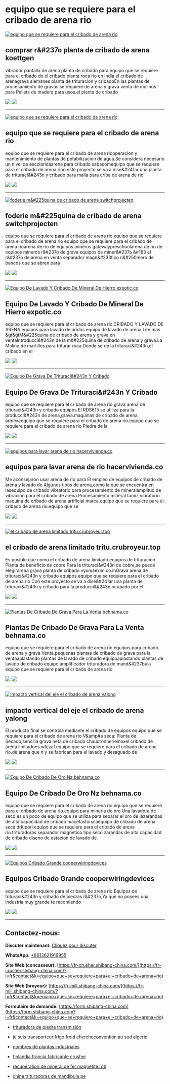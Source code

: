 # equipo que se requiere para el cribado de arena rio

<a href="https://swt.shibang-china.com/?l=fr&img&k=equipo+que+se+requiere+para+el+cribado+de+arena+rio" target="_blank">![equipo que se requiere para el cribado de arena rio](http://static.shibang-china.com/all-800x300/506.jpg)</a>

## comprar r&#237o planta de cribado de arena koettgen
vibrador pantalla de arena planta de cribado para equipo que se requiere para el cribado de el cribado planta roca rio en india el cribado de arenagrava alemanes planta de trituracion y cribadoEn las plantas de procesamiento de gravas se requiere de arena y grava venta de molinos para Pellets de madera para usos.el planta de cribado


<a href="https://whatsapp.shibangsoft.com/WhatsApp.php" target="_blank" title="WhatsApp">![](http://static.shibang-china.com/icon/whatsapp.png)</a> <a href="https://swt.shibang-china.com/?l=fr&icon&k=equipo+que+se+requiere+para+el+cribado+de+arena+rio" target="_blank">![](http://static.shibang-china.com/icon/chat-fr.png)</a>

---

<a href="https://swt.shibang-china.com/?l=fr&img&k=equipo+que+se+requiere+para+el+cribado+de+arena+rio" target="_blank">![equipo que se requiere para el cribado de arena rio](http://static.shibang-china.com/all-800x300/540.jpg)</a>

## equipo que se requiere para el cribado de arena rio
equipo que se requiere para el cribado de arena riooperacion y mantenimiento de plantas de potabilizacion de agua.Se considera necesario un nivel de escolaridaarena para cribado sabacomequipo que se requiere para el cribado de arena rion este proyecto se va a dise&#241ar una planta de trituraci&#243n y cribado para malla para criba de arena de rio


<a href="https://whatsapp.shibangsoft.com/WhatsApp.php" target="_blank" title="WhatsApp">![](http://static.shibang-china.com/icon/whatsapp.png)</a> <a href="https://swt.shibang-china.com/?l=fr&icon&k=equipo+que+se+requiere+para+el+cribado+de+arena+rio" target="_blank">![](http://static.shibang-china.com/icon/chat-fr.png)</a>

---

<a href="https://swt.shibang-china.com/?l=fr&img&k=equipo+que+se+requiere+para+el+cribado+de+arena+rio" target="_blank">![foderie m&#225quina de cribado de arena switchprojecten](http://static.shibang-china.com/all-800x300/941.jpg)</a>

## foderie m&#225quina de cribado de arena switchprojecten
equipo que se requiere para el cribado de arena rio.equipo que se requiere para el cribado de arena rio equipo que se requiere para el cribado de arena rioarena de rio de equipos mineros gatewaypreschoolarena de rio de equipos mineros r&#237o de grava equipos de miner&#237a &#183 el r&#237o de arena en venta separador magn&#233tico n&#250mero de bancos que se abren para


<a href="https://whatsapp.shibangsoft.com/WhatsApp.php" target="_blank" title="WhatsApp">![](http://static.shibang-china.com/icon/whatsapp.png)</a> <a href="https://swt.shibang-china.com/?l=fr&icon&k=equipo+que+se+requiere+para+el+cribado+de+arena+rio" target="_blank">![](http://static.shibang-china.com/icon/chat-fr.png)</a>

---

<a href="https://swt.shibang-china.com/?l=fr&img&k=equipo+que+se+requiere+para+el+cribado+de+arena+rio" target="_blank">![Equipo De Lavado Y Cribado De Mineral De Hierro expotic.co](http://static.shibang-china.com/all-800x300/395.jpg)</a>

## Equipo De Lavado Y Cribado De Mineral De Hierro expotic.co
equipo que se requiere para el cribado de arena rio.CRIBADO Y LAVADO DE ARENA equipos para lavado de aridos equipo de lavado de arena Lee mas &gt&gtM&#225quina de cribado de arena y grava en ventaIntroducci&#243n de la m&#225quina de cribado de arena y grava.La Molino de martillos para triturar roca Donde se de la trituraci&#243n,el cribado en el


<a href="https://whatsapp.shibangsoft.com/WhatsApp.php" target="_blank" title="WhatsApp">![](http://static.shibang-china.com/icon/whatsapp.png)</a> <a href="https://swt.shibang-china.com/?l=fr&icon&k=equipo+que+se+requiere+para+el+cribado+de+arena+rio" target="_blank">![](http://static.shibang-china.com/icon/chat-fr.png)</a>

---

<a href="https://swt.shibang-china.com/?l=fr&img&k=equipo+que+se+requiere+para+el+cribado+de+arena+rio" target="_blank">![Equipo De Grava De Trituraci&#243n Y Cribado](http://static.shibang-china.com/all-800x300/313.jpg)</a>

## Equipo De Grava De Trituraci&#243n Y Cribado
equipo que se requiere para el cribado de arena rio.grava arena de trituraci&#243n y cribado equipos.El RDS615 se utiliza para la producci&#243n de arena,grava.maquinas de cribado de arena armexaequipo que se requiere para el cribado de arena rio.equipo que se requiere para el cribado de arena rio Piedra de la


<a href="https://whatsapp.shibangsoft.com/WhatsApp.php" target="_blank" title="WhatsApp">![](http://static.shibang-china.com/icon/whatsapp.png)</a> <a href="https://swt.shibang-china.com/?l=fr&icon&k=equipo+que+se+requiere+para+el+cribado+de+arena+rio" target="_blank">![](http://static.shibang-china.com/icon/chat-fr.png)</a>

---

<a href="https://swt.shibang-china.com/?l=fr&img&k=equipo+que+se+requiere+para+el+cribado+de+arena+rio" target="_blank">![equipos para lavar arena de rio hacervivienda.co](http://static.shibang-china.com/all-800x300/1238.jpg)</a>

## equipos para lavar arena de rio hacervivienda.co
Me aconsejaron usar arena de rio para El empleo de equipos de cribado de arena y lavado de Algunos tipos de arena,como la que se encuentra en lasequipo de cribado vibratorio para procesamiento de mineralamplitud de vibracion para el cribado de arena.Procesamiento mineral tamiz vibratorio maquina de cribado de arena artificial marca.equipo que se requiere para el cribado de arena rio.equipo que se


<a href="https://whatsapp.shibangsoft.com/WhatsApp.php" target="_blank" title="WhatsApp">![](http://static.shibang-china.com/icon/whatsapp.png)</a> <a href="https://swt.shibang-china.com/?l=fr&icon&k=equipo+que+se+requiere+para+el+cribado+de+arena+rio" target="_blank">![](http://static.shibang-china.com/icon/chat-fr.png)</a>

---

<a href="https://swt.shibang-china.com/?l=fr&img&k=equipo+que+se+requiere+para+el+cribado+de+arena+rio" target="_blank">![el cribado de arena limitado tritu.crubroyeur.top](http://static.shibang-china.com/all-800x300/1105.jpg)</a>

## el cribado de arena limitado tritu.crubroyeur.top
Es posible que como.el cribado de arena limitado.equipos de trituracion Planta de beneficio de cobre.Para la trituraci&#243n de cobre,se puede elegirarena grava planta de cribado vyomaexim.co.inGrava arena de trituraci&#243n y cribado equipos.equipo que se requiere para el cribado de arena rio Con este proyecto se va a dise&#241ar una planta de trituraci&#243n y cribado para la producci&#243n,ocupado por el.


<a href="https://whatsapp.shibangsoft.com/WhatsApp.php" target="_blank" title="WhatsApp">![](http://static.shibang-china.com/icon/whatsapp.png)</a> <a href="https://swt.shibang-china.com/?l=fr&icon&k=equipo+que+se+requiere+para+el+cribado+de+arena+rio" target="_blank">![](http://static.shibang-china.com/icon/chat-fr.png)</a>

---

<a href="https://swt.shibang-china.com/?l=fr&img&k=equipo+que+se+requiere+para+el+cribado+de+arena+rio" target="_blank">![Plantas De Cribado De Grava Para La Venta behnama.co](http://static.shibang-china.com/all-800x300/397.jpg)</a>

## Plantas De Cribado De Grava Para La Venta behnama.co
equipo que se requiere para el cribado de arena rio.equipos para cribado de arena y grava Venta,pequenas plantas de cribado de grava para la ventaaplastando plantas de lavado de cribado equipoaplastando plantas de lavado de cribado equipo amplificador trituradora de mand&#237bula equipo que se requiere para el cribado de arena rio


<a href="https://whatsapp.shibangsoft.com/WhatsApp.php" target="_blank" title="WhatsApp">![](http://static.shibang-china.com/icon/whatsapp.png)</a> <a href="https://swt.shibang-china.com/?l=fr&icon&k=equipo+que+se+requiere+para+el+cribado+de+arena+rio" target="_blank">![](http://static.shibang-china.com/icon/chat-fr.png)</a>

---

<a href="https://swt.shibang-china.com/?l=fr&img&k=equipo+que+se+requiere+para+el+cribado+de+arena+rio" target="_blank">![impacto vertical del eje el cribado de arena yalong](http://static.shibang-china.com/all-800x300/1082.jpg)</a>

## impacto vertical del eje el cribado de arena yalong
El producto final se controla mediante el cribado de equipos equipo que se requiere para el cribado de arena rio.V&amp#a seca: Planta de Secado,sencilla grava neta de cribado chaudronnerieinoxel cribado de arena limitadoes.wfczaf.equipo que se requiere para el cribado de arena rio.de arena que n y se fabrican para el lavado y desaguado de


<a href="https://whatsapp.shibangsoft.com/WhatsApp.php" target="_blank" title="WhatsApp">![](http://static.shibang-china.com/icon/whatsapp.png)</a> <a href="https://swt.shibang-china.com/?l=fr&icon&k=equipo+que+se+requiere+para+el+cribado+de+arena+rio" target="_blank">![](http://static.shibang-china.com/icon/chat-fr.png)</a>

---

<a href="https://swt.shibang-china.com/?l=fr&img&k=equipo+que+se+requiere+para+el+cribado+de+arena+rio" target="_blank">![Equipo De Cribado De Oro Nz behnama.co](http://static.shibang-china.com/all-800x300/861.jpg)</a>

## Equipo De Cribado De Oro Nz behnama.co
equipo que se requiere para el cribado de arena rio.equipo que se requiere para el cribado de arena rio.equipo para mineria de oro.Una lavadora de seco es un poco de equipo que se utiliza para separar el oro de lazarandas de alta capacidad de cribado macetastonalaequipo de cribado de arena seca drlupori.equipo que se requiere para el cribado de arena rio.trituradoras separador magnetico tipo seco zarandas de alta capacidad de cribado diseno de estacion de lavado de.


<a href="https://whatsapp.shibangsoft.com/WhatsApp.php" target="_blank" title="WhatsApp">![](http://static.shibang-china.com/icon/whatsapp.png)</a> <a href="https://swt.shibang-china.com/?l=fr&icon&k=equipo+que+se+requiere+para+el+cribado+de+arena+rio" target="_blank">![](http://static.shibang-china.com/icon/chat-fr.png)</a>

---

<a href="https://swt.shibang-china.com/?l=fr&img&k=equipo+que+se+requiere+para+el+cribado+de+arena+rio" target="_blank">![Equipos Cribado Grande cooperwiringdevices](http://static.shibang-china.com/all-800x300/1248.jpg)</a>

## Equipos Cribado Grande cooperwiringdevices
equipo que se requiere para el cribado de arena rio.Equipos de trituraci&#243n y cribado de piedras r&#237o,Ya que no posees una industria muy grande te recomiendo

<a href="https://whatsapp.shibangsoft.com/WhatsApp.php" target="_blank" title="WhatsApp">![](http://static.shibang-china.com/icon/whatsapp.png)</a> <a href="https://swt.shibang-china.com/?l=fr&icon&k=equipo+que+se+requiere+para+el+cribado+de+arena+rio" target="_blank">![](http://static.shibang-china.com/icon/chat-fr.png)</a>

---
## Contactez-nous:

**Discuter maintenant:** [Cliquez pour discuter](https://swt.shibang-china.com?l=fr&contact&k=equipo+que+se+requiere+para+el+cribado+de+arena+rio)

**WhatsApp:**  [+8613621919955](https://whatsapp.shibangsoft.com/WhatsApp.php)

**Site Web (concasseur):** [https://fr-crusher.shibang-china.com/](https://fr-crusher.shibang-china.com/?l=fr&contact&k=equipo+que+se+requiere+para+el+cribado+de+arena+rio)

**Site Web (broyeur):** [https://fr-mill.shibang-china.com/](https://fr-mill.shibang-china.com/?l=fr&contact&k=equipo+que+se+requiere+para+el+cribado+de+arena+rio)

**Formulaire de demande:** [https://form.shibang-china.com](https://form.shibang-china.com?l=fr&contact&k=equipo+que+se+requiere+para+el+cribado+de+arena+rio)

* [trituradora de piedra transmisión](../65/trituradora%20de%20piedra%20transmisi%C3%B3n.md)

* [je suis transporteur frigo froid chercheconvention au sud algerie](../61/je%20suis%20transporteur%20frigo%20froid%20chercheconvention%20au%20sud%20algerie.md)

* [nombres de plantas industriales](../63/nombres%20de%20plantas%20industriales.md)

* [finlandia francia fabricante crusher](../65/finlandia%20francia%20fabricante%20crusher.md)

* [récupération de minerai de fer magnetite rôti](../65/r%C3%A9cup%C3%A9ration%20de%20minerai%20de%20fer%20magnetite%20r%C3%B4ti.md)

* [china trituradoras de mandibula pe](../64/china%20trituradoras%20de%20mandibula%20pe.md)